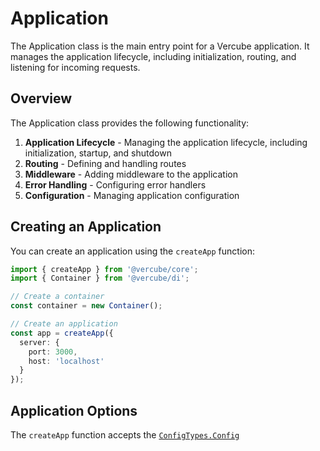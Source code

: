# Application

The Application class is the main entry point for a Vercube application. It manages the application lifecycle, including initialization, routing, and listening for incoming requests.

## Overview

The Application class provides the following functionality:

1. **Application Lifecycle** - Managing the application lifecycle, including initialization, startup, and shutdown
2. **Routing** - Defining and handling routes
3. **Middleware** - Adding middleware to the application
4. **Error Handling** - Configuring error handlers
5. **Configuration** - Managing application configuration

## Creating an Application

You can create an application using the `createApp` function:

```typescript
import { createApp } from '@vercube/core';
import { Container } from '@vercube/di';

// Create a container
const container = new Container();

// Create an application
const app = createApp({
  server: {
    port: 3000,
    host: 'localhost'
  }
});
```

## Application Options

The `createApp` function accepts the [`ConfigTypes.Config`](/config/#config-options)